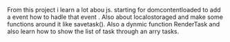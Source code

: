 From this project i learn a lot abou js. starting for domcontentloaded to add a event how to hadle that event . Also about localostoraged and make some functions around it like savetask(). Also a dynmic function RenderTask and also learn how to show the list of task through an arry tasks.
